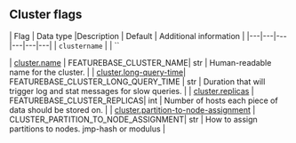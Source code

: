 ## Cluster flags



| Flag | Data type |Description | Default | Additional information |
|---|---|---|---|---|---|
| `clustername` |
| ``


| [cluster.name](#cluster-name) | FEATUREBASE_CLUSTER_NAME| str   | Human-readable name for the cluster. |
| [cluster.long-query-time](#cluster-long-query-time)| FEATUREBASE_CLUSTER_LONG_QUERY_TIME  | str   | Duration that will trigger log and stat messages for slow queries. |
| [cluster.replicas](#cluster-replicas)  | FEATUREBASE_CLUSTER_REPLICAS| int   | Number of hosts each piece of data should be stored on. |
| [cluster.partition-to-node-assignment](#cluster-partition-to-node-assignment) | CLUSTER_PARTITION_TO_NODE_ASSIGNMENT| str   | How to assign partitions to nodes. jmp-hash or modulus |

